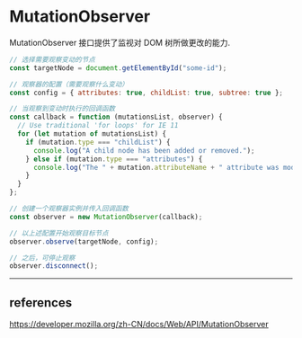 # MutationObserver
MutationObserver 接口提供了监视对 DOM 树所做更改的能力.

```js
// 选择需要观察变动的节点
const targetNode = document.getElementById("some-id");

// 观察器的配置（需要观察什么变动）
const config = { attributes: true, childList: true, subtree: true };

// 当观察到变动时执行的回调函数
const callback = function (mutationsList, observer) {
  // Use traditional 'for loops' for IE 11
  for (let mutation of mutationsList) {
    if (mutation.type === "childList") {
      console.log("A child node has been added or removed.");
    } else if (mutation.type === "attributes") {
      console.log("The " + mutation.attributeName + " attribute was modified.");
    }
  }
};

// 创建一个观察器实例并传入回调函数
const observer = new MutationObserver(callback);

// 以上述配置开始观察目标节点
observer.observe(targetNode, config);

// 之后，可停止观察
observer.disconnect();
```

---

## references
https://developer.mozilla.org/zh-CN/docs/Web/API/MutationObserver